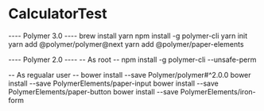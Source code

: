 # CalculatorTest

---- Polymer 3.0 ----
brew install yarn
npm install -g polymer-cli
yarn init
yarn add @polymer/polymer@next
yarn add @polymer/paper-elements

---- Polymer 2.0 ----
-- As root --
npm install -g polymer-cli --unsafe-perm

-- As regualar user --
bower install --save Polymer/polymer#^2.0.0
bower install --save PolymerElements/paper-input
bower install --save PolymerElements/paper-button
bower install --save PolymerElements/iron-form